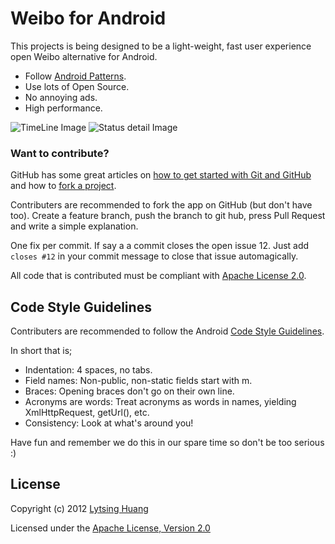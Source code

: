 # Weibo for Android

This projects is being designed to be a light-weight, fast user experience open Weibo alternative for Android. 

* Follow [Android Patterns](http://www.androidpatterns.com/).
* Use lots of Open Source.
* No annoying ads.
* High performance.

![TimeLine Image](http://lytsing.org/images/weibo1.png)  ![Status detail Image](http://lytsing.org/images/weibo2.png) 

### Want to contribute?

GitHub has some great articles on [how to get started with Git and GitHub](http://help.github.com/) and how to [fork a project](http://help.github.com/forking/).

Contributers are recommended to fork the app on GitHub (but don't have too). Create a feature branch, push the branch to git hub, press Pull Request and write a simple explanation.

One fix per commit. If say a a commit closes the open issue 12. Just add `closes #12` in your commit message to close that issue automagically.

All code that is contributed must be compliant with [Apache License 2.0](http://www.apache.org/licenses/LICENSE-2.0.html).

## Code Style Guidelines

Contributers are recommended to follow the Android [Code Style Guidelines](http://source.android.com/source/code-style.html). 

In short that is;

* Indentation: 4 spaces, no tabs.
* Field names: Non-public, non-static fields start with m.
* Braces: Opening braces don't go on their own line.
* Acronyms are words: Treat acronyms as words in names, yielding XmlHttpRequest, getUrl(), etc.
* Consistency: Look at what's around you!

Have fun and remember we do this in our spare time so don't be too serious :)

## License
Copyright (c) 2012 [Lytsing Huang](http://lytsing.org)

Licensed under the [Apache License, Version 2.0](http://www.apache.org/licenses/LICENSE-2.0.html)

